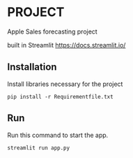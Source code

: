 # PROJECT
Apple Sales forecasting project

built in Streamlit https://docs.streamlit.io/

## Installation
Install libraries necessary for the project
```
pip install -r Requirementfile.txt
```

## Run
Run this command to start the app. 
```bash
streamlit run app.py
```
